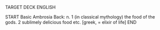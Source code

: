 TARGET DECK
ENGLISH

START
Basic
Ambrosia
Back: n. 1 (in classical mythology) the food of the gods. 2 sublimely delicious food etc. [greek, = elixir of life]
END

